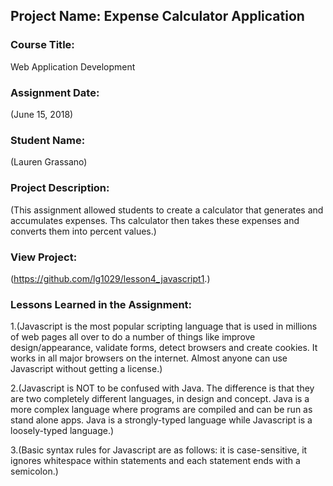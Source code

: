 ## Project Name:  Expense Calculator Application

### Course Title:
Web Application Development

### Assignment Date:  
(June 15, 2018)

### Student Name:  
(Lauren Grassano)

### Project Description:
(This assignment allowed students to create a calculator that generates and accumulates expenses.
Ths calculator then takes these expenses and converts them into percent values.)

### View Project:
(https://github.com/lg1029/lesson4_javascript1.)

### Lessons Learned in the Assignment:
1.(Javascript is the most popular scripting language that is used in millions of web pages all over to do a number of things like improve design/appearance, validate forms, detect browsers and create cookies. It works in all major browsers on the internet. Almost anyone can use Javascript without getting a license.)

2.(Javascript is NOT to be confused with Java. The difference is that they are two completely different languages, in design and concept. Java is a more complex language where programs are compiled and can be run as stand alone apps. Java is a strongly-typed language while Javascript is a loosely-typed language.)

3.(Basic syntax rules for Javascript are as follows: it is case-sensitive, it ignores whitespace within statements and each statement ends with a semicolon.)


